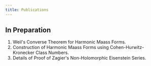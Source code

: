 ```yaml
---
title: Publications
---
```

## In Preparation  
1. Weil's Converse Theorem for Harmonic Maass Forms.
2. Construction of Harmonic Maass Forms using Cohen-Hurwitz-Kronecker Class Numbers.
3. Details of Proof of Zagier's Non-Holomorphic Eisenstein Series.
